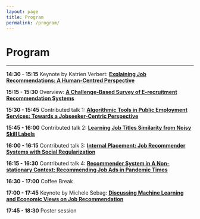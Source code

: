 ```yaml
---
layout: page
title: Program
permalink: /program/
---
```

# Program
---

**14:30 - 15:15** Keynote by Katrien Verbert: [__Explaining Job Recommendations: A Human-Centred Perspective__](/keynotes/) 

**15:15 - 15:30** Overview: [__A Challenge-Based Survey of E-recruitment Recommendation Systems__]()

**15:30 - 15:45** Contributed talk 1: [__Algorithmic Tools in Public Employment Services: Towards a Jobseeker-Centric Perspective__](/papers/FEAST2022_paper_3153.pdf)

**15:45 - 16:00** Contributed talk 2: [__Learning Job Titles Similarity from Noisy Skill Labels__](/papers/FEAST2022_paper_4972.pdf)

**16:00 - 16:15** Contributed talk 3: [__Internal Placement: Job Recommender Systems with Social Regularization__](/papers/FEAST2022_paper_4436.pdf)

**16:15 - 16:30** Contributed talk 4: [__Recommender System in A Non-stationary Context: Recommending Job Ads in Pandemic Times__](/papers/FEAST2022_paper_3315.pdf)

**16:30 - 17:00** Coffee Break

**17:00 - 17:45** Keynote by Michele Sebag: [__Discussing Machine Learning and Economic Views on Job Recommendation__](/keynotes/)

**17:45 - 18:30** Poster session


